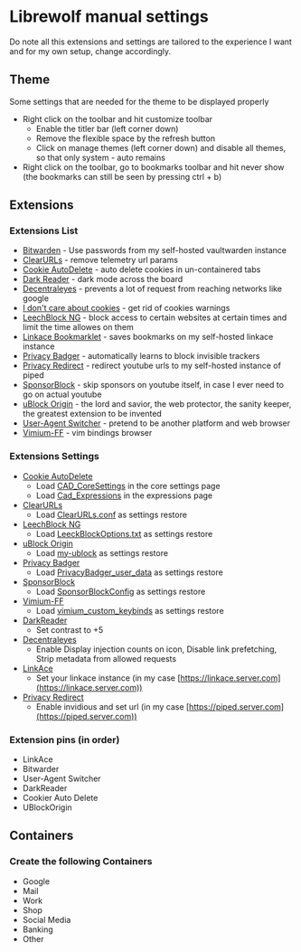# Librewolf manual settings

Do note all this extensions and settings are tailored to the experience I want
and for my own setup, change accordingly.

## Theme

Some settings that are needed for the theme to be displayed properly

- Right click on the toolbar and hit customize toolbar
  - Enable the titler bar (left corner down)
  - Remove the flexible space by the refresh button
  - Click on manage themes (left corner down) and disable all themes, so that
    only system - auto remains
- Right click on the toolbar, go to bookmarks toolbar and hit never show (the
  bookmarks can still be seen by pressing ctrl + b)

## Extensions

### Extensions List

- [Bitwarden](https://addons.mozilla.org/en-US/firefox/addon/bitwarden-password-manager/) -
  Use passwords from my self-hosted vaultwarden instance
- [ClearURLs](https://addons.mozilla.org/en-US/firefox/addon/clearurls/) -
  remove telemetry url params
- [Cookie AutoDelete](https://addons.mozilla.org/en-US/firefox/addon/cookie-autodelete/) -
  auto delete cookies in un-containered tabs
- [Dark Reader](https://addons.mozilla.org/en-US/firefox/addon/darkreader/) -
  dark mode across the board
- [Decentraleyes](https://addons.mozilla.org/en-US/firefox/addon/decentraleyes/) -
  prevents a lot of request from reaching networks like google
- [I don't care about cookies](https://addons.mozilla.org/en-US/firefox/addon/i-dont-care-about-cookies/) -
  get rid of cookies warnings
- [LeechBlock NG](https://addons.mozilla.org/en-US/firefox/addon/leechblock-ng/) -
  block access to certain websites at certain times and limit the time allowes
  on them
- [Linkace Bookmarklet](https://addons.mozilla.org/en-US/firefox/addon/linkace-bookmarklet/) -
  saves bookmarks on my self-hosted linkace instance
- [Privacy Badger](https://addons.mozilla.org/en-US/firefox/addon/privacy-badger17/) -
  automatically learns to block invisible trackers
- [Privacy Redirect](https://addons.mozilla.org/en-US/firefox/addon/privacy-redirect/) -
  redirect youtube urls to my self-hosted instance of piped
- [SponsorBlock](https://addons.mozilla.org/en-US/firefox/addon/sponsorblock/) -
  skip sponsors on youtube itself, in case I ever need to go on actual youtube
- [uBlock Origin](https://addons.mozilla.org/en-US/firefox/addon/ublock-origin/) -
  the lord and savior, the web protector, the sanity keeper, the greatest
  extension to be invented
- [User-Agent Switcher](https://addons.mozilla.org/en-US/firefox/addon/uaswitcher/) -
  pretend to be another platform and web browser
- [Vimium-FF](https://addons.mozilla.org/en-US/firefox/addon/vimium-ff/) - vim
  bindings browser

### Extensions Settings

- [Cookie AutoDelete](https://addons.mozilla.org/en-US/firefox/addon/cookie-autodelete/)
  - Load [CAD_CoreSettings](./CAD_CoreSettings.json) in the core settings page
  - Load [Cad_Expressions](CAD_Expressions.json) in the expressions page
- [ClearURLs](https://addons.mozilla.org/en-US/firefox/addon/clearurls/)
  - Load [ClearURLs.conf](./ClearURLs.conf) as settings restore
- [LeechBlock NG](https://addons.mozilla.org/en-US/firefox/addon/leechblock-ng/)
  - Load [LeeckBlockOptions.txt](./LeechBlockOptions.txt) as settings restore
- [uBlock Origin](https://addons.mozilla.org/en-US/firefox/addon/ublock-origin/)
  - Load [my-ublock](./my-ublock-backup.txt) as settings restore
- [Privacy Badger](https://addons.mozilla.org/en-US/firefox/addon/privacy-badger17/)
  - Load [PrivacyBadger_user_data](./PrivacyBadger_user_data) as settings
    restore
- [SponsorBlock](https://addons.mozilla.org/en-US/firefox/addon/sponsorblock/)
  - Load [SponsorBlockConfig](./SponsorBlockConfig.json) as settings restore
- [Vimium-FF](https://addons.mozilla.org/en-US/firefox/addon/vimium-ff/)
  - Load [vimium_custom_keybinds](./vimium_options.json) as settings restore
- [DarkReader](https://addons.mozilla.org/en-US/firefox/addon/darkreader/)
  - Set contrast to +5
- [Decentraleyes](https://addons.mozilla.org/en-US/firefox/addon/decentraleyes/)
  - Enable Display injection counts on icon, Disable link prefetching, Strip
    metadata from allowed requests
- [LinkAce](https://addons.mozilla.org/en-US/firefox/addon/linkace-bookmarklet/)
  - Set your linkace instance (in my case
    [https://linkace.server.com](https://linkace.server.com))
- [Privacy Redirect](https://addons.mozilla.org/en-US/firefox/addon/privacy-redirect/)
  - Enable invidious and set url (in my case
    [https://piped.server.com](https://piped.server.com))

### Extension pins (in order)

- LinkAce
- Bitwarder
- User-Agent Switcher
- DarkReader
- Cookier Auto Delete
- UBlockOrigin

## Containers

### Create the following Containers

- Google
- Mail
- Work
- Shop
- Social Media
- Banking
- Other

